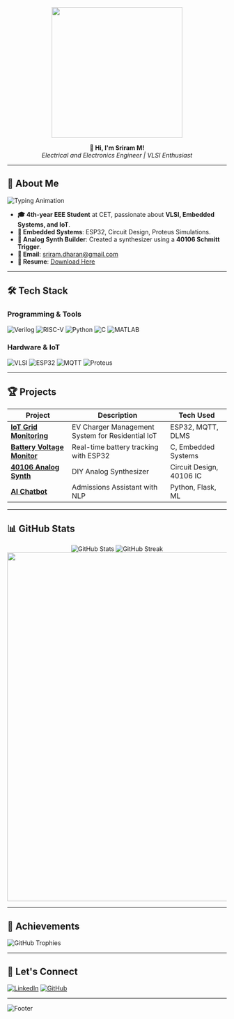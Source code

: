 <div align="center">
  <img src="https://github.com/rayzar06/files/blob/main/ezgif.com-video-to-gif-converter.gif" width="300">
  
  **👋 Hi, I'm Sriram M!**  
  *Electrical and Electronics Engineer | VLSI Enthusiast*
</div>

---

## 🚀 About Me

![Typing Animation](https://readme-typing-svg.herokuapp.com?font=Fira+Code&size=20&pause=1000&color=00FF00&width=550&lines=Building+the+future+with+circuits+and+code!)

- **🎓 4th-year EEE Student** at CET, passionate about **VLSI, Embedded Systems, and IoT**.
- **🤖 Embedded Systems**: ESP32, Circuit Design, Proteus Simulations.
- **🎵 Analog Synth Builder**: Created a synthesizer using a **40106 Schmitt Trigger**.
- **📧 Email**: [sriram.dharan@gmail.com](mailto:sriram.dharan@gmail.com)
- **📄 Resume**: [Download Here](https://drive.google.com/file/d/1vJ_JZnzI9MFXrioLM0ZXNif-twMXLz2m/view?usp=sharing)

---

## 🛠️ Tech Stack

### **Programming & Tools**
![Verilog](https://img.shields.io/badge/Verilog-5D87BF?style=for-the-badge&logo=v&logoColor=white)
![RISC-V](https://img.shields.io/badge/RISC_V-283272?style=for-the-badge&logo=riscv&logoColor=white)
![Python](https://img.shields.io/badge/Python-3776AB?style=for-the-badge&logo=python&logoColor=white)
![C](https://img.shields.io/badge/C-00599C?style=for-the-badge&logo=c&logoColor=white)
![MATLAB](https://img.shields.io/badge/MATLAB-orange?style=for-the-badge&logo=mathworks)

### **Hardware & IoT**
![VLSI](https://img.shields.io/badge/VLSI_Design-blueviolet?style=for-the-badge)
![ESP32](https://img.shields.io/badge/ESP32-000000?style=for-the-badge&logo=espressif)
![MQTT](https://img.shields.io/badge/MQTT-660066?style=for-the-badge&logo=mosquitto)
![Proteus](https://img.shields.io/badge/Proteus-green?style=for-the-badge)

---

## 🏆 Projects

| Project | Description | Tech Used |
|---------|-------------|-----------|
| **[IoT Grid Monitoring](https://github.com/rayzar06/Grid-Monitoring-System)** | EV Charger Management System for Residential IoT | ESP32, MQTT, DLMS |
| **[Battery Voltage Monitor](https://github.com/rayzar06/Battery-Voltage-Monitoring)** | Real-time battery tracking with ESP32 | C, Embedded Systems |
| **[40106 Analog Synth](https://github.com/rayzar06/40106-Synth)** | DIY Analog Synthesizer | Circuit Design, 40106 IC |
| **[AI Chatbot](https://github.com/rayzar06/AI-Chatbot)** | Admissions Assistant with NLP | Python, Flask, ML |

---

## 📊 GitHub Stats

<div align="center">
  <img src="https://github-readme-stats.vercel.app/api?username=rayzar06&show_icons=true&theme=radical" alt="GitHub Stats">
  <img src="https://streak-stats.demolab.com?user=rayzar06&theme=radical" alt="GitHub Streak">
  <img src="https://github-readme-activity-graph.vercel.app/graph?username=rayzar06&theme=react-dark" width="800">
</div>

---

## 🏅 Achievements

![GitHub Trophies](https://github-profile-trophy.vercel.app/?username=rayzar06&theme=radical&row=2&column=4)

---

## 🤝 Let's Connect

[![LinkedIn](https://img.shields.io/badge/LinkedIn-0077B5?style=for-the-badge&logo=linkedin&logoColor=white)](https://www.linkedin.com/in/srirammuralidharan02/)
[![GitHub](https://img.shields.io/badge/GitHub-100000?style=for-the-badge&logo=github&logoColor=white)](https://github.com/rayzar06)

---

![Footer](https://readme-typing-svg.herokuapp.com?font=Fira+Code&size=14&pause=1000&color=00FF00&width=435&lines=Thanks+for+visiting!;Let's+innovate+together!🚀)
